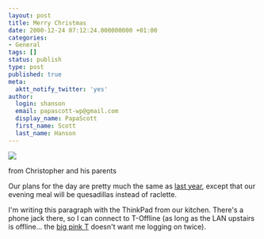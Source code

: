```yaml
---
layout: post
title: Merry Christmas
date: 2000-12-24 07:12:24.000000000 +01:00
categories:
- General
tags: []
status: publish
type: post
published: true
meta:
  aktt_notify_twitter: 'yes'
author:
  login: shanson
  email: papascott-wp@gmail.com
  display_name: PapaScott
  first_name: Scott
  last_name: Hanson
---
```

<p><img src="https://www.papascott.de/wordpress/wp-content/uploads/2000/12/crhxmas2000.jpg" /></p>
<p>from Christopher and his parents</p>
<p>Our plans for the day are pretty much the same as <a href="/1999/12/24">last year</a>, except that our evening meal will be quesadillas instead of raclette.</p>
<p>I'm writing this paragraph with the ThinkPad from our kitchen. There's a phone jack there, so I can connect to T-Offline (as long as the LAN upstairs is offline... the <a href="http://www.t-online.de">big pink T</a> doesn't want me logging on twice).</p>
